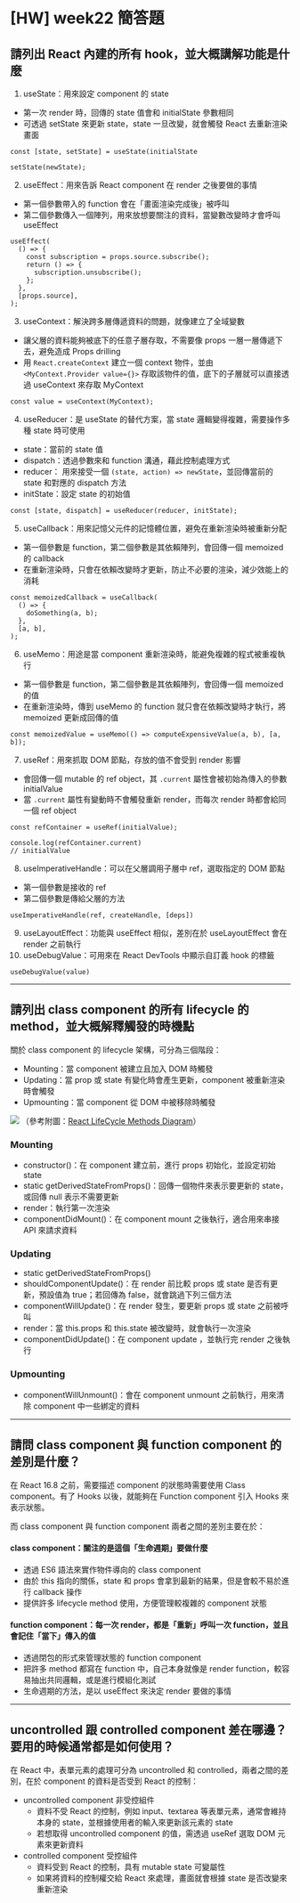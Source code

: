 # [HW] week22 簡答題

## 請列出 React 內建的所有 hook，並大概講解功能是什麼

1. useState：用來設定 component 的 state

- 第一次 render 時，回傳的 state 值會和 initialState 參數相同
- 可透過 setState 來更新 state，state 一旦改變，就會觸發 React 去重新渲染畫面

```javascript=
const [state, setState] = useState(initialState

setState(newState);
```

2. useEffect：用來告訴 React component 在 render 之後要做的事情

- 第一個參數帶入的 function 會在「畫面渲染完成後」被呼叫
- 第二個參數傳入一個陣列，用來放想要關注的資料，當變數改變時才會呼叫 useEffect

```javascript=
useEffect(
  () => {
    const subscription = props.source.subscribe();
    return () => {
      subscription.unsubscribe();
    };
  },
  [props.source],
);
```

3. useContext：解決跨多層傳遞資料的問題，就像建立了全域變數

- 讓父層的資料能夠被底下的任意子層存取，不需要像 props 一層一層傳遞下去，避免造成 Props drilling
- 用 `React.createContext` 建立一個 context 物件，並由 `<MyContext.Provider value={}>` 存取該物件的值，底下的子層就可以直接透過 useContext 來存取 MyContext

```javascript=
const value = useContext(MyContext);
```

4. useReducer：是 useState 的替代方案，當 state 邏輯變得複雜，需要操作多種 state 時可使用

- state：當前的 state 值
- dispatch：透過參數來和 function 溝通，藉此控制處理方式
- reducer： 用來接受一個 `(state, action) => newState`，並回傳當前的 state 和對應的 dispatch 方法
- initState：設定 state 的初始值

```javascript=
const [state, dispatch] = useReducer(reducer, initState);
```

5. useCallback：用來記憶父元件的記憶體位置，避免在重新渲染時被重新分配

- 第一個參數是 function，第二個參數是其依賴陣列，會回傳一個 memoized 的 callback
- 在重新渲染時，只會在依賴改變時才更新，防止不必要的渲染，減少效能上的消耗

```javascript=
const memoizedCallback = useCallback(
  () => {
    doSomething(a, b);
  },
  [a, b],
);
```

6. useMemo：用途是當 component 重新渲染時，能避免複雜的程式被重複執行

- 第一個參數是 function，第二個參數是其依賴陣列，會回傳一個 memoized 的值
- 在重新渲染時，傳到 useMemo 的 function 就只會在依賴改變時才執行，將 memoized 更新成回傳的值

```javascript=
const memoizedValue = useMemo(() => computeExpensiveValue(a, b), [a, b]);
```

7. useRef：用來抓取 DOM 節點，存放的值不會受到 render 影響

- 會回傳一個 mutable 的 ref object，其 `.current` 屬性會被初始為傳入的參數 initialValue
- 當 `.current` 屬性有變動時不會觸發重新 render，而每次 render 時都會給同一個 ref object

```javascript=
const refContainer = useRef(initialValue);

console.log(refContainer.current)
// initialValue
```

8. useImperativeHandle：可以在父層調用子層中 ref，選取指定的 DOM 節點

- 第一個參數是接收的 ref
- 第二個參數是傳給父層的方法

```javascript=
useImperativeHandle(ref, createHandle, [deps])
```

9. useLayoutEffect：功能與 useEffect 相似，差別在於 useLayoutEffect 會在 render 之前執行
10. useDebugValue：可用來在 React DevTools 中顯示自訂義 hook 的標籤

```javascript=
useDebugValue(value)
```

---

## 請列出 class component 的所有 lifecycle 的 method，並大概解釋觸發的時機點

關於 class component 的 lifecycle 架構，可分為三個階段：

- Mounting：當 component 被建立且加入 DOM 時觸發
- Updating：當 prop 或 state 有變化時會產生更新，component 被重新渲染時會觸發
- Upmounting：當 component 從 DOM 中被移除時觸發

![](https://i.imgur.com/CV4MKmC.png)
（參考附圖：[React LifeCycle Methods Diagram](https://projects.wojtekmaj.pl/react-lifecycle-methods-diagram/)）

### Mounting

- constructor()：在 component 建立前，進行 props 初始化，並設定初始 state
- static getDerivedStateFromProps()：回傳一個物件來表示要更新的 state，或回傳 null 表示不需要更新
- render：執行第一次渲染
- componentDidMount()：在 component mount 之後執行，適合用來串接 API 來請求資料

### Updating

- static getDerivedStateFromProps()
- shouldComponentUpdate()：在 render 前比較 props 或 state 是否有更新，預設值為 true；若回傳為 false，就會跳過下列三個方法
- componentWillUpdate()：在 render 發生，要更新 props 或 state 之前被呼叫
- render：當 this.props 和 this.state 被改變時，就會執行一次渲染
- componentDidUpdate()：在 component update ，並執行完 render 之後執行

### Upmounting

- componentWillUnmount()：會在 component unmount 之前執行，用來清除 component 中一些綁定的資料

---

## 請問 class component 與 function component 的差別是什麼？

在 React 16.8 之前，需要描述 component 的狀態時需要使用 Class component。有了 Hooks 以後，就能夠在 Function component 引入 Hooks 來表示狀態。

而 class component 與 function component 兩者之間的差別主要在於：

#### class component：關注的是這個「生命週期」要做什麼

- 透過 ES6 語法來實作物件導向的 class component
- 由於 this 指向的關係，state 和 props 會拿到最新的結果，但是會較不易於進行 callback 操作
- 提供許多 lifecycle method 使用，方便管理較複雜的 component 狀態

#### function component：每一次 render，都是「重新」呼叫一次 function，並且會記住「當下」傳入的值

- 透過閉包的形式來管理狀態的 function component
- 把許多 method 都寫在 function 中，自己本身就像是 render function，較容易抽出共同邏輯，或是進行模組化測試
- 生命週期的方法，是以 useEffect 來決定 render 要做的事情

---

## uncontrolled 跟 controlled component 差在哪邊？要用的時候通常都是如何使用？

在 React 中，表單元素的處理可分為 uncontrolled 和 controlled，兩者之間的差別，在於 component 的資料是否受到 React 的控制：

- uncontrolled component 非受控組件
  - 資料不受 React 的控制，例如 input、textarea 等表單元素，通常會維持本身的 state，並根據使用者的輸入來更新該元素的 state
  - 若想取得 uncontrolled component 的值，需透過 useRef 選取 DOM 元素來更新資料
- controlled component 受控組件
  - 資料受到 React 的控制，具有 mutable state 可變屬性
  - 如果將資料的控制權交給 React 來處理，畫面就會根據 state 是否改變來重新渲染
